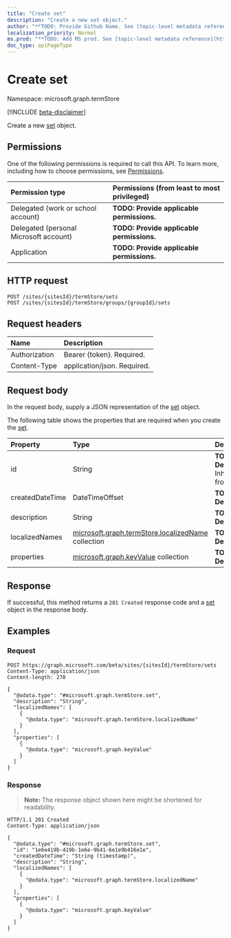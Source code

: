 ```yaml
---
title: "Create set"
description: "Create a new set object."
author: "**TODO: Provide Github Name. See [topic-level metadata reference](https://msgo.azurewebsites.net/add/document/guidelines/metadata.html#topic-level-metadata)**"
localization_priority: Normal
ms.prod: "**TODO: Add MS prod. See [topic-level metadata reference](https://msgo.azurewebsites.net/add/document/guidelines/metadata.html#topic-level-metadata)**"
doc_type: apiPageType
---
```


# Create set
Namespace: microsoft.graph.termStore

[!INCLUDE [beta-disclaimer](../../includes/beta-disclaimer.md)]

Create a new [set](../resources/termstore-set.md) object.

## Permissions
One of the following permissions is required to call this API. To learn more, including how to choose permissions, see [Permissions](/graph/permissions-reference).

|Permission type|Permissions (from least to most privileged)|
|:---|:---|
|Delegated (work or school account)|**TODO: Provide applicable permissions.**|
|Delegated (personal Microsoft account)|**TODO: Provide applicable permissions.**|
|Application|**TODO: Provide applicable permissions.**|

## HTTP request

<!-- {
  "blockType": "ignored"
}
-->
``` http
POST /sites/{sitesId}/termStore/sets
POST /sites/{sitesId}/termStore/groups/{groupId}/sets
```

## Request headers
|Name|Description|
|:---|:---|
|Authorization|Bearer {token}. Required.|
|Content-Type|application/json. Required.|

## Request body
In the request body, supply a JSON representation of the [set](../resources/termstore-set.md) object.

The following table shows the properties that are required when you create the [set](../resources/termstore-set.md).

|Property|Type|Description|
|:---|:---|:---|
|id|String|**TODO: Add Description** Inherited from [entity](../resources/termstore-entity.md)|
|createdDateTime|DateTimeOffset|**TODO: Add Description**|
|description|String|**TODO: Add Description**|
|localizedNames|[microsoft.graph.termStore.localizedName](../resources/termstore-localizedname.md) collection|**TODO: Add Description**|
|properties|[microsoft.graph.keyValue](../resources/termstore-keyvalue.md) collection|**TODO: Add Description**|



## Response

If successful, this method returns a `201 Created` response code and a [set](../resources/termstore-set.md) object in the response body.

## Examples

### Request
<!-- {
  "blockType": "request",
  "name": "create_set_from_"
}
-->
``` http
POST https://graph.microsoft.com/beta/sites/{sitesId}/termStore/sets
Content-Type: application/json
Content-length: 278

{
  "@odata.type": "#microsoft.graph.termStore.set",
  "description": "String",
  "localizedNames": [
    {
      "@odata.type": "microsoft.graph.termStore.localizedName"
    }
  ],
  "properties": [
    {
      "@odata.type": "microsoft.graph.keyValue"
    }
  ]
}
```


### Response
>**Note:** The response object shown here might be shortened for readability.
<!-- {
  "blockType": "response",
  "truncated": true,
  "@odata.type": "microsoft.graph.termStore.set"
}
-->
``` http
HTTP/1.1 201 Created
Content-Type: application/json

{
  "@odata.type": "#microsoft.graph.termStore.set",
  "id": "1e6e419b-419b-1e6e-9b41-6e1e9b416e1e",
  "createdDateTime": "String (timestamp)",
  "description": "String",
  "localizedNames": [
    {
      "@odata.type": "microsoft.graph.termStore.localizedName"
    }
  ],
  "properties": [
    {
      "@odata.type": "microsoft.graph.keyValue"
    }
  ]
}
```

